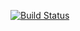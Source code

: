 [![Build Status](https://travis-ci.org/advanced-rest-client/code-mirror-styles.svg?branch=stage)](https://travis-ci.org/advanced-rest-client/code-mirror-styles)  

